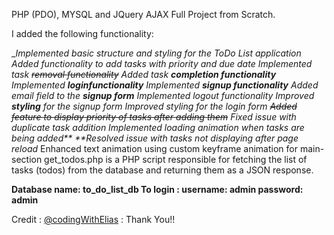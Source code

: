 PHP (PDO), MYSQL and JQuery AJAX Full Project from Scratch.


I added the following functionality:

__Implemented basic structure and styling for the ToDo List application
 Added functionality to add tasks with priority and due date
 Implemented task ~~removal functionality~~
 Added task **completion functionality**
 Implemented **loginfunctionality**
 Implemented **signup functionality**
 Added email field to the **signup form**
 Implemented logout functionality
 Improved **styling** for the signup form
 Improved styling for the login form
 ~~Added feature to display priority of tasks after adding them~~
 Fixed issue with duplicate task addition
 Implemented loading animation when tasks are being added** **Resolved issue with tasks not displaying after page reload_
 Enhanced text animation using custom keyframe animation for main-section
 get_todos.php is a PHP script responsible for fetching the list of tasks (todos) from the database and returning them as a JSON response.

**Database name: to_do_list_db
To login :
username: admin
password: admin**


Credit : [@codingWithElias](https://github.com/codingWithElias) : Thank You!!
